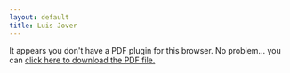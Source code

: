 ```yaml
---
layout: default
title: Luis Jover
---
```




<object data="jover_resume.pdf" type="application/pdf" width="100%" height="610px">
 
<p>It appears you don't have a PDF plugin for this browser.
No problem... you can <a href="jover_resume.pdf">click here to
download the PDF file.</a></p>
  
</object>